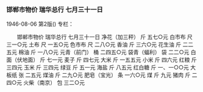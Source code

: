 ### 邯郸市物价  瑞华总行  七月三十一日

1946-08-06
第2版()
专栏：

　　邯郸市物价
    瑞华总行
    七月三十一日
    净花（加三秤）              斤                    五七○元
    白市布                      尺                    三一○元
    土布                        尺                    一五○元
    色市布                      尺                    二八○元
    香油                        斤                    三六○元
    花生油                      斤                    二二五元
    棉油                        斤                    一八○元
    元青（前门）                桶                  二四五○元
    袋青（蝠利）                袋                    二二○元
    白面（伏地面）              斤                      七一元
    麦子                        斤                      四七元
    大米                        斤                    一五五元
    小米                        斤                    四六元
    红粮                        斤                    三四元
    玉米                        斤                    三四元
    绿豆                        斤                    五一元
    海盐                        斤                    八五元
    红白糖                      斤                一、一○○元
    大板纸                      张                    二五元
    煤油                        斤                    二九○元
    肥皂（宝光）                条                    一六○元
    煤                          斤                    九元
    猪肉                        斤                    二四○元
    火柴（南京）                包                    三二○元
